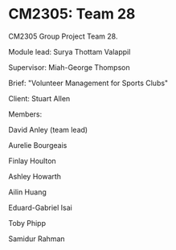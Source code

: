# CM2305: Team 28
CM2305 Group Project Team 28.

Module lead: Surya Thottam Valappil

Supervisor: Miah-George Thompson


Brief: "Volunteer Management for Sports Clubs"

Client: Stuart Allen


Members:

David Anley (team lead)

Aurelie Bourgeais

Finlay Houlton

Ashley Howarth

Ailin Huang

Eduard-Gabriel Isai

Toby Phipp

Samidur Rahman

